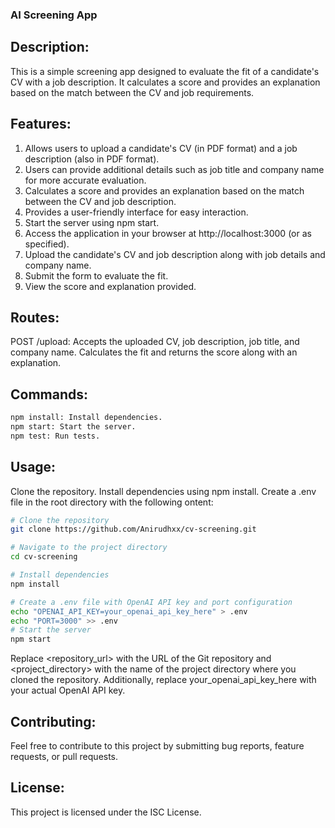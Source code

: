 ### AI Screening App

## Description:
This is a simple screening app designed to evaluate the fit of a candidate's CV with a job description. It calculates a score and provides an explanation based on the match between the CV and job requirements.

## Features:

1. Allows users to upload a candidate's CV (in PDF format) and a job description (also in PDF format).
2. Users can provide additional details such as job title and company name for more accurate evaluation.
3. Calculates a score and provides an explanation based on the match between the CV and job description.
4. Provides a user-friendly interface for easy interaction.
5. Start the server using npm start.
6. Access the application in your browser at http://localhost:3000 (or as specified).
7. Upload the candidate's CV and job description along with job details and company name.
8. Submit the form to evaluate the fit.
9. View the score and explanation provided.

## Routes:

POST /upload: Accepts the uploaded CV, job description, job title, and company name. Calculates the fit and returns the score along with an explanation.

## Commands:
```bash
npm install: Install dependencies.
npm start: Start the server.
npm test: Run tests.
```
## Usage:
Clone the repository.
Install dependencies using npm install.
Create a .env file in the root directory with the following ontent:
```bash
# Clone the repository
git clone https://github.com/Anirudhxx/cv-screening.git

# Navigate to the project directory
cd cv-screening

# Install dependencies
npm install

# Create a .env file with OpenAI API key and port configuration
echo "OPENAI_API_KEY=your_openai_api_key_here" > .env
echo "PORT=3000" >> .env
# Start the server
npm start
```
Replace <repository_url> with the URL of the Git repository and <project_directory> with the name of the project directory where you cloned the repository. Additionally, replace your_openai_api_key_here with your actual OpenAI API key.


## Contributing:
Feel free to contribute to this project by submitting bug reports, feature requests, or pull requests.

## License:
This project is licensed under the ISC License.

